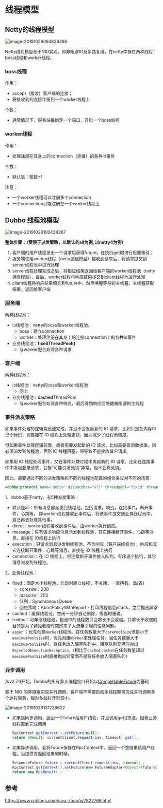 # 线程模型



## Netty的线程模型

![image-20191029094828398](https://tva1.sinaimg.cn/large/006y8mN6gy1g8etx8e1i8j30aj0c8jso.jpg)

Netty线程模型基于NIO实现，即非阻塞IO及多路复用。在netty中存在两种线程：boss线程和worker线程。



### boss线程

作用：

- accept（接收）客户端的连接；
- 将接收到的连接注册到一个worker线程上

个数：

- 通常情况下，服务端每绑定一个端口，开启一个boss线程





### worker线程

作用：

- 处理注册在其身上的connection（连接）的各种io事件

个数：

- 默认是：核数+1

注意：

- 一个worker线程可以注册多个connection
- 一个connection只能注册在一个worker线程上



## Dubbo 线程池模型

![image-20191029102434267](https://tva1.sinaimg.cn/large/006y8mN6gy1g8euys7n7pj30of09omze.jpg)

**整体步骤：（受限于派发策略，以默认的all为例, 以netty4为例）**

1. 客户端的用户线程发出一个请求后获得future，在执行get时进行阻塞等待；
2. 服务端使用worker线程（netty通信模型）接收到请求后，将请求提交到server线程池中进行处理
3. server线程处理完成之后，将相应结果返回给客户端的worker线程池（netty通信模型），最后，worker线程将响应结果提交到client线程池进行处理
4. client线程将响应结果填充到future中，然后唤醒等待的主线程，主线程获取结果，返回给客户端











### 服务端

两种线程池：

- io线程池：netty的boss和worker线程池。
  - boss：建立connection
  - worker：处理注册在其身上的连接connection上的各种io事件
- 业务线程池：**fixedThreadPool()**
  - 与worker配合处理各种请求



### 客户端

两种线程池：

- io线程池：netty的boss和worker线程池
  - 同上
- 业务线程池：**cached**ThreadPool
  - 与worker配合处理各种响应，最后得到响应后唤醒被阻塞的主线程



### **事件派发策略**

如果事件处理的逻辑能迅速完成，并且不会发起新的 IO 请求，比如只是在内存中记个标识，则直接在 IO 线程上处理更快，因为减少了线程池调度。

但如果事件处理逻辑较慢，或者需要发起新的 IO 请求，比如需要查询数据库，则必须派发到线程池，否则 IO 线程阻塞，将导致不能接收其它请求。

如果用 IO 线程处理事件，又在事件处理过程中发起新的 IO 请求，比如在连接事件中发起登录请求，会报“可能引发死锁”异常，但不会真死锁。

因此，需要通过不同的派发策略和不同的线程池配置的组合来应对不同的场景:

```xml
<dubbo:protocol name="dubbo" dispatcher="all" threadpool="fixed" threads="100" />
```



1、dubbo基于netty。有5种派发策略：

- 默认是all：所有消息都派发到线程池，包括请求，响应，连接事件，断开事件，心跳等。 即worker线程接收到事件后，将该事件提交到业务线程池中，自己再去处理其他事。
- direct：worker线程接收到事件后，由worker执行到底。
- message：只有请求响应消息派发到线程池，其它连接断开事件，心跳等消息，直接在 IO线程上执行
- execution：只请求消息派发到线程池，不含响应（客户端线程池），响应和其它连接断开事件，心跳等消息，直接在 IO 线程上执行
- connection：在 IO 线程上，将连接断开事件放入队列，有序逐个执行，其它消息派发到线程池。 



2、业务线程池：

- fixed：固定大小线程池，启动时建立线程，不关闭，一直持有。(缺省)
  - coresize：200
  - maxsize：200
  - 队列：SynchronousQueue
  - 回绝策略：AbortPolicyWithReport - 打印线程信息jstack，之后抛出异常
- cached：缓存线程池，空闲一分钟自动删除，需要时重建。
- limited：可伸缩线程池，但池中的线程数只会增长不会收缩。只增长不收缩的目的是为了避免收缩时突然来了大流量引起的性能问题。
- `eager` ：优先创建`Worker`线程池。在任务数量大于`corePoolSize`但是小于`maximumPoolSize`时，优先创建`Worker`来处理任务。当任务数量大于`maximumPoolSize`时，将任务放入阻塞队列中。阻塞队列充满时抛出`RejectedExecutionException`。(相比于`cached`:`cached`在任务数量超过`maximumPoolSize`时直接抛出异常而不是将任务放入阻塞队列)



### 异步调用

从v2.7.0开始，Dubbo的所有异步编程接口开始以[CompletableFuture](https://docs.oracle.com/javase/8/docs/api/java/util/concurrent/CompletableFuture.html)为基础

基于 NIO 的非阻塞实现并行调用，客户端不需要启动多线程即可完成并行调用多个远程服务，相对多线程开销较小。

![image-20191029131228622](https://tva1.sinaimg.cn/large/006y8mN6gy1g8ezthm40jj30h105fq4w.jpg)

- 如果是同步调用，返回一个future给用户线程，并且调用get()方法，阻塞业务线程直到完成调用

  ```java
  RpcContext.getContext().setFuture(null);
  return (Result) currentClient.request(inv, timeout).get();
  ```

- 如果异步调用，会将Future保存在RpcContext中，返回一个空结果给用户线程。当提供方返回结果的时候，

  ```java
  ResponseFuture future = currentClient.request(inv, timeout) ;
  RpcContext.getContext().setFuture(new FutureAdapter<Object>(future));
  return new RpcResult();
  ```

  









## 参考

https://www.cnblogs.com/java-zhao/p/7822766.html